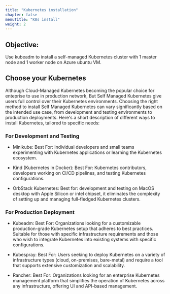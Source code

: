 ```yaml
---
title: "Kubernetes installation"
chapter: false
menuTitle: "K8s install"
weight: 2
---
```


## Objective: 

Use kubeadm to install a self-managed Kubernetes cluster with 1 master node and 1 worker node on Azure ubuntu VM.


## Choose your Kubernetes 
Although Cloud-Managed Kubernetes becoming the popular choice for enteprise to use in production network, But Self Managed Kubernetes  give users full control over their Kubernetes environments. Choosing the right method to install Self Managed Kubernetes can vary significantly based on the intended use case, from development and testing environments to production deployments. Here's a short description of different ways to install Kubernetes, tailored to specific needs:

### For Development and Testing

- Minikube:
Best For: Individual developers and small teams experimenting with Kubernetes applications or learning the Kubernetes ecosystem.

- Kind (Kubernetes in Docker):
Best For: Kubernetes contributors, developers working on CI/CD pipelines, and testing Kubernetes configurations.

- OrbStack Kubernetes:
Best for: development and testing on MacOS desktop with Apple Silicon or intel chipset, it eliminates the complexity of setting up and managing full-fledged Kubernetes clusters.


### For Production Deployment

- Kubeadm:
Best For: Organizations looking for a customizable production-grade Kubernetes setup that adheres to best practices. Suitable for those with specific infrastructure requirements and those who wish to integrate Kubernetes into existing systems with specific configurations.

- Kubespray:
Best For: Users seeking to deploy Kubernetes on a variety of infrastructure types (cloud, on-premises, bare-metal) and require a tool that supports extensive customization and scalability.

- Rancher:
Best For: Organizations looking for an enterprise Kubernetes management platform that simplifies the operation of Kubernetes across any infrastructure, offering UI and API-based management.
